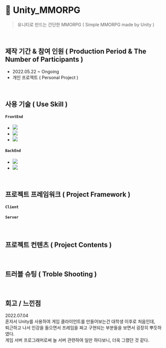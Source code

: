 # :pushpin: Unity_MMORPG
> 유니티로 만드는 간단한 MMORPG ( Simple MMORPG made by Unity )

</br>

## 제작 기간 & 참여 인원 ( Production Period & The Number of Participants )
- 2022.05.22 ~ Ongoing
- 개인 프로젝트 ( Personal Project )

</br>

## 사용 기술 ( Use Skill )
#### `FrontEnd`    
- <img src="https://img.shields.io/badge/Unity:2021.3.4f1-E8E8E8?style=flat&logo=Unity&logoColor=black"/>    
- <img src="https://img.shields.io/badge/Visual Studio 2022-5C2D91?style=flat&logo=Visual Studio&logoColor=white"/>    
- <img src="https://img.shields.io/badge/C%23-00599C?style=flat&logo=Csharp&logoColor=white"/>

#### `BackEnd`   
- <img src="https://img.shields.io/badge/Visual Studio 2022-5C2D91?style=flat&logo=Visual Studio&logoColor=white"/>   
- <img src="https://img.shields.io/badge/C%23-00599C?style=flat&logo=Csharp&logoColor=white"/>

</br>

## 프로젝트 프레임워크 ( Project Framework )
#### `Client`   
#### `Server`   

</br>

## 프로젝트 컨텐츠 ( Project Contents )   


</br>

## 트러블 슈팅 ( Troble Shooting )

</br>

## 회고 / 느낀점   
2022.07.04   
혼자서 Unity를 사용하여 게임 클라이언트를 만들어보는건 대학생 이후로 처음인데,   
퇴근하고 나서 인강을 들으면서 프레임을 짜고 구현되는 부분들을 보면서 굉장히 뿌듯하였다.   
게임 서버 프로그래머로써 늘 서버 관련하여 일만 하다보니, 더욱 그랬던 것 같다.   
